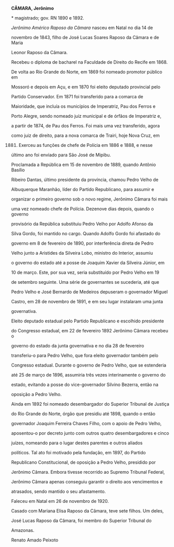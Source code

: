 **CÂMARA, Jerônimo**



\* magistrado; gov. RN 1890 e 1892.



*Jerônimo Américo Raposo da Câmara* nasceu em Natal no dia 14 de

novembro de 1843, filho de José Lucas Soares Raposo da Câmara e de Maria

Leonor Raposo da Câmara.



Recebeu o diploma de bacharel na Faculdade de Direito do Recife em 1868.

De volta ao Rio Grande do Norte, em 1869 foi nomeado promotor público em

Mossoró e depois em Açu, e em 1870 foi eleito deputado provincial pelo

Partido Conservador. Em 1871 foi transferido para a comarca de

Maioridade, que incluía os municípios de Imperatriz, Pau dos Ferros e

Porto Alegre, sendo nomeado juiz municipal e de órfãos de Imperatriz e,

a partir de 1874, de Pau dos Ferros. Foi mais uma vez transferido, agora

como juiz de direito, para a nova comarca de Trairi, hoje Nova Cruz, em

1881. Exerceu as funções de chefe de Polícia em 1886 e 1888, e nesse

último ano foi enviado para São José de Mipibu.



Proclamada a República em 15 de novembro de 1889, quando Antônio Basílio

Ribeiro Dantas, último presidente da província, chamou Pedro Velho de

Albuquerque Maranhão, líder do Partido Republicano, para assumir e

organizar o primeiro governo sob o novo regime, Jerônimo Câmara foi mais

uma vez nomeado chefe de Polícia. Dezenove dias depois, quando o governo

provisório da República substituiu Pedro Velho por Adolfo Afonso da

Silva Gordo, foi mantido no cargo. Quando Adolfo Gordo foi afastado do

governo em 8 de fevereiro de 1890, por interferência direta de Pedro

Velho junto a Aristides da Silveira Lobo, ministro do Interior, assumiu

o governo do estado até a posse de Joaquim Xavier da Silveira Júnior, em

10 de março. Este, por sua vez, seria substituído por Pedro Velho em 19

de setembro seguinte. Uma série de governantes se sucederia, até que

Pedro Velho e José Bernardo de Medeiros depuseram o governador Miguel

Castro, em 28 de novembro de 1891, e em seu lugar instalaram uma junta

governativa.



Eleito deputado estadual pelo Partido Republicano e escolhido presidente

do Congresso estadual, em 22 de fevereiro 1892 Jerônimo Câmara recebeu o

governo do estado da junta governativa e no dia 28 de fevereiro

transferiu-o para Pedro Velho, que fora eleito governador também pelo

Congresso estadual. Durante o governo de Pedro Velho, que se estenderia

até 25 de março de 1896, assumiria três vezes interinamente o governo do

estado, evitando a posse do vice-governador Silvino Bezerra, então na

oposição a Pedro Velho.



Ainda em 1892 foi nomeado desembargador do Superior Tribunal de Justiça

do Rio Grande do Norte, órgão que presidiu até 1898, quando o então

governador Joaquim Ferreira Chaves Filho, com o apoio de Pedro Velho,

aposentou-o por decreto junto com outros quatro desembargadores e cinco

juízes, nomeando para o lugar destes parentes e outros aliados

políticos. Tal ato foi motivado pela fundação, em 1897, do Partido

Republicano Constitucional, de oposição a Pedro Velho, presidido por

Jerônimo Câmara. Embora tivesse recorrido ao Supremo Tribunal Federal,

Jerônimo Câmara apenas conseguiu garantir o direito aos vencimentos e

atrasados, sendo mantido o seu afastamento.



Faleceu em Natal em 26 de novembro de 1920.



Casado com Mariana Elisa Raposo da Câmara, teve sete filhos. Um deles,

José Lucas Raposo da Câmara, foi membro do Superior Tribunal do

Amazonas.



Renato Amado Peixoto



